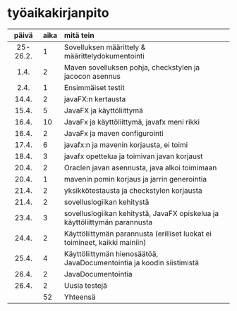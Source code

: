 # työaikakirjanpito

| päivä | aika | mitä tein  |
| :----:|:-----| :-----|
| 25-26.2. | 1 | Sovelluksen määrittely & määrittelydokumentointi
| 1.4. | 2 | Maven sovelluksen pohja, checkstylen ja jacocon asennus
| 2.4. | 1 | Ensimmäiset testit
| 14.4. | 2 | javaFX:n kertausta
| 15.4. | 5 | JavaFX ja käyttöliittymä
| 16.4. | 10 | JavaFx ja käyttöliittymä, javafx meni rikki
| 16.4. | 2 | JavaFx ja maven configurointi
| 17.4. | 6 | javafx:n ja mavenin korjausta, ei toimi
| 18.4. | 3 | javafx opettelua ja toimivan javan korjaust
| 20.4. | 2 | Oraclen javan asennusta, java alkoi toimimaan
| 20.4. | 1 | mavenin pomin korjaus  ja jarrin generointia
| 21.4. | 2 | yksikkötestausta ja checkstylen korjausta
| 21.4. | 2 | sovelluslogiikan kehitystä
| 23.4. | 3 | sovelluslogiikan kehitystä, JavaFX opiskelua ja käyttöliittymän parannusta
| 24.4. | 2 | Käyttöliittymän parannusta (erilliset luokat ei toimineet, kaikki mainiin)
| 25.4. | 4 | Käyttöliittymän hienosäätöä, JavaDocumentointia ja koodin siistimistä
| 26.4. | 2 | JavaDocumentointia
| 26.4. | 2 | Uusia testejä 
|       | 52| Yhteensä